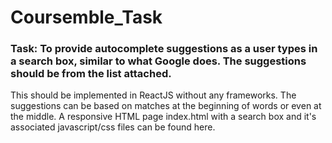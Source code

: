 # Coursemble_Task
### Task: To provide autocomplete suggestions as a user types in a search box, similar to what Google does. The suggestions should be from the list attached. 
This should be implemented in ReactJS without any frameworks. The suggestions can be based on matches at the beginning of words or even at the middle. 
A responsive HTML page index.html with a search box and it's associated javascript/css files can be found here.

